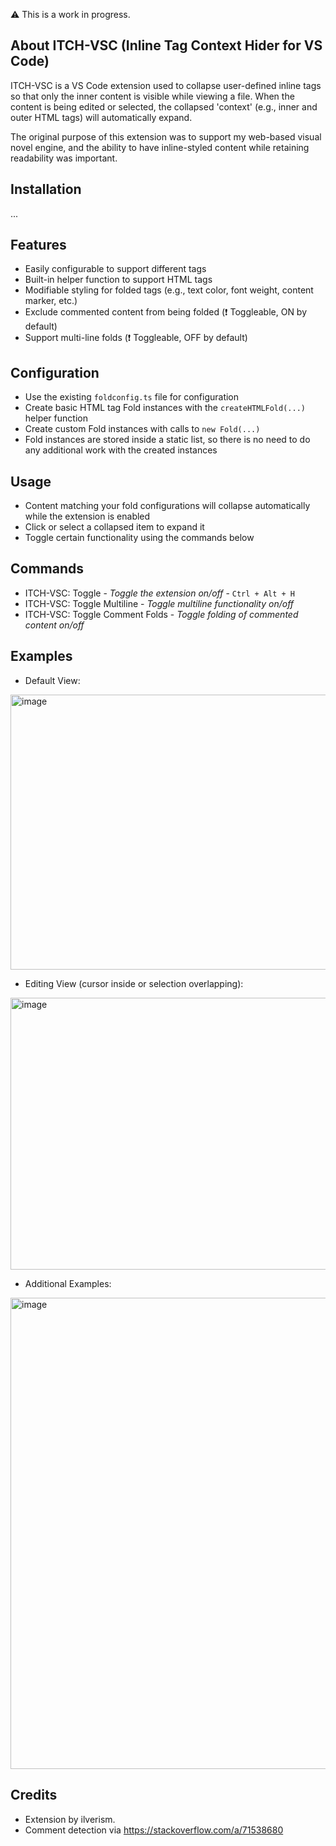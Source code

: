 ⚠ This is a work in progress.

## About ITCH-VSC (Inline Tag Context Hider for VS Code)

ITCH-VSC is a VS Code extension used to collapse user-defined inline tags so that only the inner content is visible while viewing a file.
When the content is being edited or selected, the collapsed 'context' (e.g., inner and outer HTML tags) will automatically expand.

The original purpose of this extension was to support my web-based visual novel engine,
and the ability to have inline-styled content while retaining readability was important.

## Installation

...

## Features

- Easily configurable to support different tags
- Built-in helper function to support HTML tags
- Modifiable styling for folded tags (e.g., text color, font weight, content marker, etc.)
- Exclude commented content from being folded (❗ Toggleable, ON by default)
- Support multi-line folds (❗ Toggleable, OFF by default)

## Configuration

- Use the existing ```foldconfig.ts``` file for configuration
- Create basic HTML tag Fold instances with the ```createHTMLFold(...)``` helper function
- Create custom Fold instances with calls to ```new Fold(...)```
- Fold instances are stored inside a static list, so there is no need to do any additional work with the created instances

## Usage

- Content matching your fold configurations will collapse automatically while the extension is enabled
- Click or select a collapsed item to expand it
- Toggle certain functionality using the commands below

## Commands

- ITCH-VSC: Toggle - _Toggle the extension on/off_ - ```Ctrl + Alt + H```
- ITCH-VSC: Toggle Multiline - _Toggle multiline functionality on/off_
- ITCH-VSC: Toggle Comment Folds - _Toggle folding of commented content on/off_

## Examples

* Default View:
<img width="1506" height="440" alt="image" src="https://github.com/user-attachments/assets/ac9e0a6d-33e3-4f29-8644-beb9d36b0449" />

* Editing View (cursor inside or selection overlapping):
<img width="1846" height="435" alt="image" src="https://github.com/user-attachments/assets/a96fb1d5-822b-46d2-9ab8-2afef6385916" />

* Additional Examples:
<img width="1192" height="754" alt="image" src="https://github.com/user-attachments/assets/6566f4a2-ad13-4cf2-b9a3-0cf0bf801275" />

## Credits

- Extension by ilverism.
- Comment detection via https://stackoverflow.com/a/71538680
